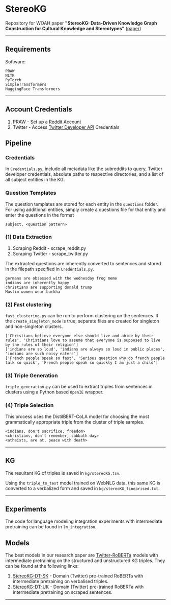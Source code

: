 # StereoKG
Repository for WOAH paper **"StereoKG: Data-Driven Knowledge Graph Construction for Cultural Knowledge and Stereotypes"** ([paper](https://arxiv.org/abs/2205.14036))

---

## Requirements
Software:


    PRAW
    NLTK
    PyTorch
    SimpleTransformers
    HuggingFace Transformers


---

## Account Credentials
1. PRAW -  Set up a [Reddit](https://www.reddit.com/) Account
2. Twitter - Access [Twitter Developer API](https://developer.twitter.com/en) Credentials

## Pipeline

### Credentials

In ``Credentials.py``, include all metadata like the subreddits to query, Twitter developer credentials, absolute paths to respective directories, and a list of all subject entities in the KG.

### Question Templates
The question templates are stored for each entity in the ``questions`` folder. For using additional entities, simply create a questions file for that entity and enter the questions in the format

``subject, <question pattern>``

### (1) Data Extraction
1. Scraping Reddit - scrape_reddit.py
2. Scraping Twitter - scrape_twitter.py

The extracted questions are inherently converted to sentences and stored in the filepath specified in ``Credentials.py``.


    germans are obsessed with the wednesday frog meme
    indians are inherently happy
    christians are supporting donald trump
    Muslim women wear burkha


### (2) Fast clustering
``fast_clustering.py`` can be run to perform clustering on the sentences. If the ``create_singleton_mode`` is true, separate files are created for singleton and non-singleton clusters. 

    ['Christians believe everyone else should live and abide by their rules', 'Christians love to assume that everyone is supposed to live by the rules of their religion']
    ['indians are so loud', 'indians are always so loud in public places', 'indians are such noisy eaters']
    ['French people speak so fast', 'Serious question why do french people talk so quick', 'French people speak so quickly I am just a child']

### (3) Triple Generation
``triple_generation.py`` can be used to extract triples from sentences in clusters using a Python based ``OpenIE`` wrapper.


### (4) Triple Selection
This process uses the DistilBERT-CoLA model for choosing the most grammatically appropriate triple from the cluster of triple samples.

    <indians, don't sacrifice, freedom>
    <christians, don't remember, sabbath day>
    <atheists, are at, peace with death>

---

## KG 
The resultant KG of triples is saved in ``kg/stereoKG.tsv``. 

Using the ``triple_to_text`` model trained on WebNLG data, this same KG is converted to a verbalized form and saved in ``kg/stereoKG_linearised.txt``.

---

## Experiments

The code for language modeling integration experiments with intermediate pretraining can be found in ``lm_integration``. 

## Models
The best models in our research paper are [Twitter-RoBERTa](https://huggingface.co/cardiffnlp/twitter-roberta-base) models with intermediate pretraining on the structured and unstructured KG triples. They can be found at the following links:

1. [StereoKG-DT-SK](https://huggingface.co/eetnawa/StereoKG-DT-SK) -  Domain (Twitter) pre-trained RoBERTa with intermediate pretraining on verbalised triples.
2. [StereoKG-DT-UK](https://huggingface.co/eetnawa/StereoKG-DT-UK) - Domain (Twitter) pre-trained RoBERTa with intermediate pretraining on scraped sentences. 

***

